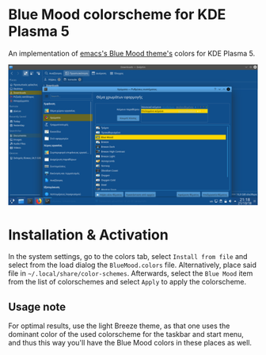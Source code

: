 # Blue Mood colorscheme for KDE Plasma 5

An implementation of [emacs's Blue Mood theme's](https://emacsthemes.com/themes/blue-mood-theme.html) colors for KDE Plasma 5.

![Screenshot](screenshot.png)

# Installation & Activation

In the system settings, go to the colors tab, select `Install from file` and select from the load dialog the `BlueMood.colors` file. Alternatively, place said file in `~/.local/share/color-schemes`. Afterwards, select the `Blue Mood` item from the list of colorschemes and select `Apply` to apply the colorscheme.

## Usage note

For optimal results, use the light Breeze theme, as that one uses the dominant color of the used colorscheme for the taskbar and start menu, and thus this way you'll have the Blue Mood colors in these places as well.
